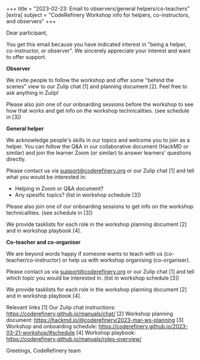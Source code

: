 +++
title = "2023-02-23: Email to observers/general helpers/co-teachers"
[extra]
subject = "CodeRefinery Workshop info for helpers, co-instructors, and observers"
+++


Dear participant,

You get this email because you have indicated interest in "being a helper, co-instructor, or observer". We sincerely appreciate your interest and want to offer support.

**Observer**

We invite people to follow the workshop and offer some "behind the scenes" view to our Zulip chat [1] and planning document [2]. Feel free to ask anything in Zulip!

Please also join one of our onboarding sessions before the workshop to see how that works and get info on the workshop technicalities. (see schedule in [3])

**General helper**

We acknowledge people's skills in our topics and welcome you to join as a helper. You can follow the Q&A in our collaborative document (HackMD or similar) and join the learner Zoom (or similar) to answer learners' questions directly.

Please contact us via support@coderefinery.org or our Zulip chat [1] and tell what you would be interested in:
- Helping in Zoom or Q&A document?
- Any spesific topics? (list in workshop schedule [3])

Please also join one of our onboarding sessions to get info on the workshop technicalities. (see schedule in [3])

We provide tasklists for each role in the workshop planning document [2] and in workshop playbook [4].

**Co-teacher and co-organiser**

We are beyond words happy if someone wants to teach with us (co-teacher/co-instructor) or help us with workshop organising (co-organiser).

Please contact us via support@coderefinery.org or our Zulip chat [1] and tell which topic you would be interested in. (list in workshop schedule [3])

We provide tasklists for each role in the workshop planning document [2] and in workshop playbook [4].

Relevant links
[1] Our Zulip chat instructions: https://coderefinery.github.io/manuals/chat/
[2] Workshop planning document: https://hackmd.io/@coderefinery/2023-mar-ws-planning
[3] Workshop and onboarding schedule: https://coderefinery.github.io/2023-03-21-workshop/#schedule
[4] Workshop playbook: https://coderefinery.github.io/manuals/roles-overview/

Greetings,
CodeRefinery team
